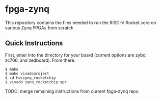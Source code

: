 fpga-zynq
=========

This repository contains the files needed to run the RISC-V Rocket core on 
various Zynq FPGAs from scratch.

Quick Instructions
--------------

First, enter into the directory for your board (current options are zybo, 
zc706, and zedboard). From there:

    $ make
    $ make vivadoproject
    $ cd hw/zynq_rocketchip
    $ vivado zynq_rocketchip.xpr


TODO: merge remaining instructions from current fpga-zynq repo
